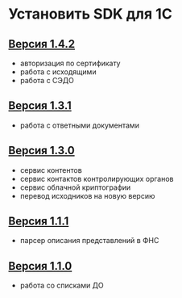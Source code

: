 # Установить SDK для 1С

## [Версия 1.4.2](https://update.testkontur.ru/1c/v1/ke_lib/extension?version=1.4.2)

- авторизация по сертификату
- работа с исходящими
- работа с СЭДО

## [Версия 1.3.1](https://update.testkontur.ru/1c/v1/ke_lib/extension?version=1.3.1)

- работа с ответными документами

## [Версия 1.3.0](https://update.testkontur.ru/1c/v1/ke_lib/extension?version=1.3.0)

- сервис контентов
- сервис контактов контролирующих органов
- сервис облачной криптографии
- перевод исходников на новую версию

## [Версия 1.1.1](https://update.testkontur.ru/1c/v1/ke_lib/extension?version=1.1.1)

- парсер описания представлений в ФНС

## [Версия 1.1.0](https://update.testkontur.ru/1c/v1/ke_lib/extension?version=1.1.0)

- работа со списками ДО
